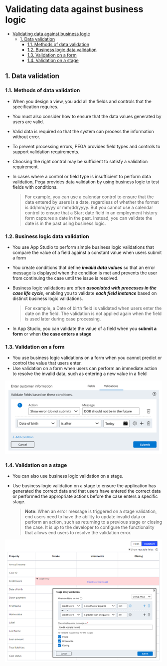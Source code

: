 # Validating data against business logic

- [Validating data against business logic](#validating-data-against-business-logic)
    - [1. Data validation](#1-data-validation)
        - [1.1. Methods of data validation](#11-methods-of-data-validation)
        - [1.2. Business logic data validation](#12-business-logic-data-validation)
        - [1.3. Validation on a form](#13-validation-on-a-form)
        - [1.4. Validation on a stage](#14-validation-on-a-stage)

## 1. Data validation

### 1.1. Methods of data validation

- When you design a view, you add all the fields and controls that the specification requires.
- You must also consider how to ensure that the data values generated by users are valid.
- Valid data is required so that the system can process the information without error. 
- To prevent processing errors, PEGA provides field types and controls to support validation requirements. 
- Choosing the right control may be sufficient to satisfy a validation requirement.
- In cases where a control or field type is insufficient to perform data validation, Pega provides data validation by using business logic to test fields with conditions. 

    > For example, you can use a calendar control to ensure that the data entered by users is a date, regardless of whether the format is dd/mm/yyyy or mm/dd/yyyy. But you cannot use a calendar control to ensure that a Start date field in an employment history form captures a date in the past. Instead, you can validate the date is in the past using business logic.

### 1.2. Business logic data validation

- You use App Studio to perform simple business logic validations that compare the value of a field against a constant value when users submit a form
-  You create conditions that define ***invalid data values*** so that an error message is displayed when the condition is met and prevents the user from continuing the case until the issue is resolved.
- Business logic validations are often ***associated with processes in the case life cycle***, enabling you to validate ***each field instance*** based on distinct business logic validations.

    >  For example, a Date of birth field is validated when users enter the date on the field. The validation is not applied again when the field is used later during case processing.

- In App Studio, you can validate the value of a field when you **submit a form** or when **the case enters a stage**

### 1.3. Validation on a form

- You use business logic validations on a form when you cannot predict or control the value that users enter.
- Use validation on a form when users can perform an immediate action to resolve the invalid data, such as entering a new value in a field

<img src="../resources/form-validation.webp" width=700>

### 1.4. Validation on a stage

- You can also use business logic validation on a stage.
- Use business logic validation on a stage to ensure the application has generated the correct data and that users have entered the correct data or performed the appropriate actions before the case enters a specific stage.

    > **Note**: When an error message is triggered on a stage validation, end users need to have the ability to update invalid data or perform an action, such as returning to a previous stage or closing the case. It is up to the developer to configure the functionality that allows end users to resolve the validation error.

![](../resources/case-validation.webp)
